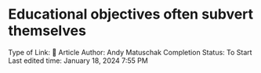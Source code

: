 # Educational objectives often subvert themselves

Type of Link: 📝 Article
Author: Andy Matuschak
Completion Status: To Start
Last edited time: January 18, 2024 7:55 PM